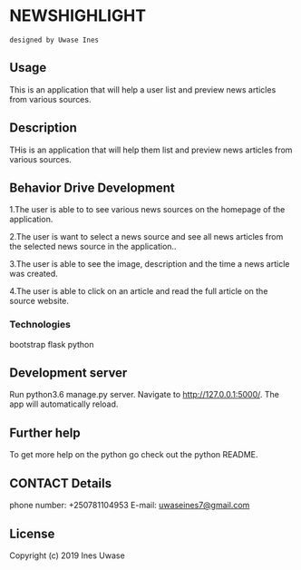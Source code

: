 # NEWSHIGHLIGHT

    designed by Uwase Ines

## Usage
 This is an application that will help a user list and preview news articles from various sources.   

## Description
THis is  an application that will help them list and preview news articles from various sources.  

## Behavior Drive Development
1.The user is able to to see various news sources on the homepage of the application.

2.The user is want to select a news source and see all news articles from the selected news source in the application..

3.The user is able to see the image, description and the time a news article was created.

4.The user is able to click on an article and read the full article on the source website.

### Technologies
 bootstrap
 flask
 python

## Development server
Run python3.6 manage.py server. Navigate to http://127.0.0.1:5000/. The app will automatically reload.

## Further help
To get more help on the python go check out the python README.

## CONTACT Details
phone number: +250781104953
E-mail: uwaseines7@gmail.com

## License
Copyright (c) 2019 Ines Uwase

